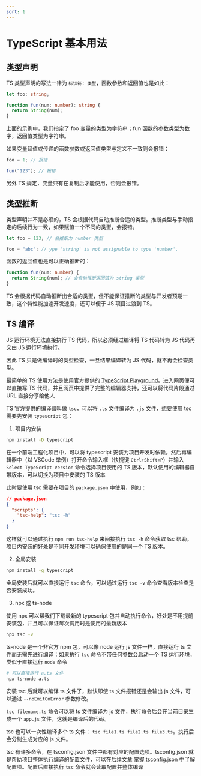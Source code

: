 ```yaml
---
sort: 1
---
```


# TypeScript 基本用法

## 类型声明

TS 类型声明的写法一律为 `标识符: 类型`，函数参数和返回值也是如此：

```ts
let foo: string;

function fun(num: number): string {
  return String(num);
}
```

上面的示例中，我们指定了 foo 变量的类型为字符串；fun 函数的参数类型为数字，返回值类型为字符串。

如果变量赋值或传递的函数参数或返回值类型与定义不一致则会报错：

```ts
foo = 1; // 报错

fun("123"); // 报错
```

另外 TS 规定，变量只有在复制后才能使用，否则会报错。

## 类型推断

类型声明并不是必须的，TS 会根据代码自动推断合适的类型。推断类型与手动指定的后续行为一致，如果赋值一个不同的类型，会报错。

```ts
let foo = 123; // 会推断为 number 类型

foo = "abc"; // ype 'string' is not assignable to type 'number'.
```

函数的返回值也是可以正确推断的：

```ts
function fun(num: number) {
  return String(num); // 会自动推断返回值为 string 类型
}
```

TS 会根据代码自动推断出合适的类型，但不能保证推断的类型与开发者预期一致，这个特性能加速开发速度，还可以便于 JS 项目过渡到 TS。

## TS 编译

JS 运行环境无法直接执行 TS 代码，所以必须经过编译将 TS 代码转为 JS 代码再交由 JS 运行环境执行。

因此 TS 只是做编译时的类型检查，一旦结果编译转为 JS 代码，就不再会检查类型。

最简单的 TS 使用方法是使用官方提供的 [TypeScript Playground](https://www.typescriptlang.org/zh/play)。进入网页便可以直接写 TS 代码，并且网页中提供了完整的编辑器支持，还可以将代码片段通过 URL 直接分享给他人

TS 官方提供的编译器叫做 `tsc`，可以将 `.ts` 文件编译为 `.js` 文件，想要使用 tsc 需要先安装 `typescript` 包：

1. 项目内安装

```sh
npm install -D typescript
```

在一个前端工程化项目中，可以将 typescript 安装为项目开发时依赖。然后再编辑器中（以 VSCode 举例）打开命令输入框（快捷键 `Ctrl+Shift+P`）并输入 `Select TypeScript Version` 命令选择项目使用的 TS 版本，默认使用的编辑器自带版本，可以切换为项目中安装的 TS 版本

此时要使用 tsc 需要在项目的 `package.json` 中使用，例如：

```json
// package.json
{
  "scripts": {
    "tsc-help": "tsc -h"
  }
}
```

这样就可以通过执行 `npm run tsc-help` 来间接执行 `tsc -h` 命令获取 tsc 帮助。项目内安装的好处是不同开发环境可以确保使用的是同一个 TS 版本。

2. 全局安装

```sh
npm install -g typescript
```

全局安装后就可以直接运行 `tsc` 命令，可以通过运行 `tsc -v` 命令查看版本检查是否安装成功。

3. npx 或 ts-node

使用 npx 可以帮我们下载最新的 typescript 包并自动执行命令，好处是不用提前安装包，并且可以保证每次调用时是使用的最新版本

```sh
npx tsc -v
```

ts-node 是一个非官方 npm 包，可以像 node 运行 js 文件一样，直接运行 ts 文件而无需先进行编译；如果执行 `tsc` 命令不带任何参数会启动一个 TS 运行环境，类似于直接运行 `node` 命令

```sh
# 可以直接运行 a.ts 文件
npx ts-node a.ts
```

安装 tsc 后就可以编译 ts 文件了，默认即使 ts 文件报错还是会输出 js 文件，可以通过 `--noEmitOnError` 参数修改。

`tsc filename.ts` 命令可以将 ts 文件编译为 js 文件，执行命令后会在当前目录生成一个 `app.js` 文件，这就是编译后的代码。

tsc 也可以一次性编译多个 ts 文件： `tsc file1.ts file2.ts file3.ts`。执行后会分别生成对应的 js 文件。

tsc 有许多命令，在 tsconfig.json 文件中都有对应的配置选项。tsconfig.json 就是帮助项目整体执行编译的配置文件，可以在后续文章 [掌握 tsconfig.json](./掌握tsconfig.md) 中了解配置项。配置后直接执行 `tsc` 命令就会读取配置并整体编译
